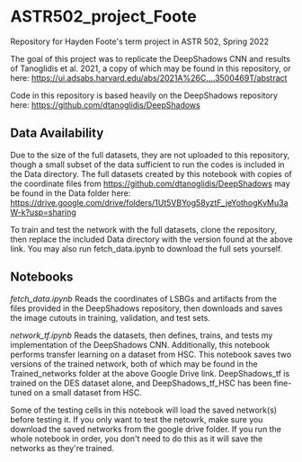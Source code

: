 # ASTR502_project_Foote
Repository for Hayden Foote's term project in ASTR 502, Spring 2022

The goal of this project was to replicate the DeepShadows CNN and results of Tanoglidis et al. 2021, a copy of which may be found in this repository, or here: https://ui.adsabs.harvard.edu/abs/2021A%26C....3500469T/abstract

Code in this repository is based heavily on the DeepShadows repository here: https://github.com/dtanoglidis/DeepShadows

## Data Availability
Due to the size of the full datasets, they are not uploaded to this repository, though a small subset of the data sufficient to run the codes is included in the Data directory. The full datasets created by this notebook with copies of the coordinate files from https://github.com/dtanoglidis/DeepShadows may be found in the Data folder here: https://drive.google.com/drive/folders/1Ut5VBYog58yztF_jeYothogKvMu3aW-k?usp=sharing

To train and test the network with the full datasets, clone the repository, then replace the included Data directory with the version found at the above link. You may also run fetch_data.ipynb to download the full sets yourself.

## Notebooks 
*fetch_data.ipynb* Reads the coordinates of LSBGs and artifacts from the files provided in the DeepShadows repository, then downloads and saves the image cutouts in training, validation, and test sets. 

*network_tf.ipynb* Reads the datasets, then defines, trains, and tests my implementation of the DeepShadows CNN. Additionally, this notebook performs transfer learning on a dataset from HSC. This notebook saves two versions of the trained network, both of which may be found in the Trained_networks folder at the above Google Drive link. DeepShadows_tf is trained on the DES dataset alone, and DeepShadows_tf_HSC has been fine-tuned on a small dataset from HSC.

Some of the testing cells in this notebook will load the saved network(s) before testing it. If you only want to test the netowrk, make sure you download the saved networks from the google drive folder. If you run the whole notebook in order, you don't need to do this as it will save the networks as they're trained. 
